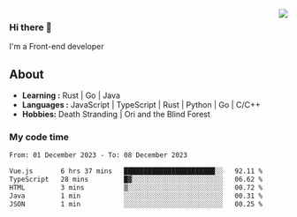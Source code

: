 <img align='right' src="https://github-readme-stats.vercel.app/api?username=strugglebak&show_icons=true">

### Hi there 👋

I'm a Front-end developer

## About

-  **Learning :** Rust | Go | Java
-  **Languages :** JavaScript | TypeScript | Rust | Python | Go | C/C++
-  **Hobbies:** Death Stranding | Ori and the Blind Forest

### My code time

<!--START_SECTION:waka-->

```txt
From: 01 December 2023 - To: 08 December 2023

Vue.js       6 hrs 37 mins   ███████████████████████░░   92.11 %
TypeScript   28 mins         █▓░░░░░░░░░░░░░░░░░░░░░░░   06.62 %
HTML         3 mins          ▒░░░░░░░░░░░░░░░░░░░░░░░░   00.72 %
Java         1 min           ░░░░░░░░░░░░░░░░░░░░░░░░░   00.31 %
JSON         1 min           ░░░░░░░░░░░░░░░░░░░░░░░░░   00.25 %
```

<!--END_SECTION:waka-->

